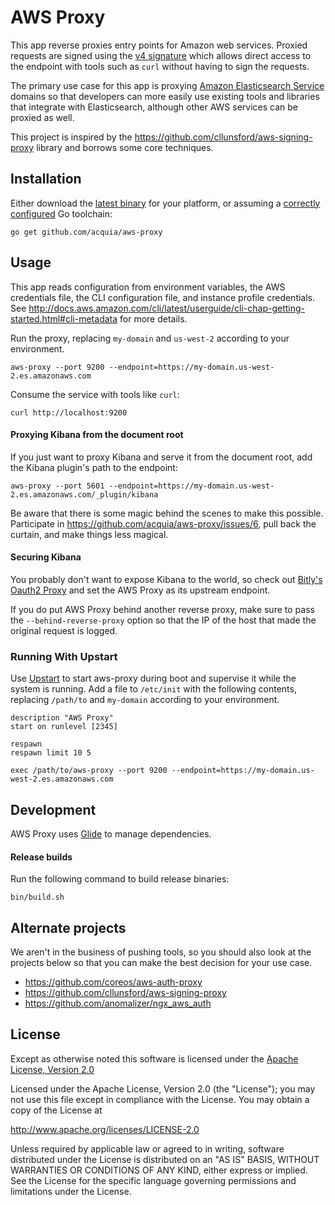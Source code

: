 # AWS Proxy

This app reverse proxies entry points for Amazon web services. Proxied
requests are signed using the [v4 signature](http://docs.aws.amazon.com/general/latest/gr/signature-version-4.html)
which allows direct access to the endpoint with tools such as `curl`
without having to sign the requests.

The primary use case for this app is proxying [Amazon Elasticsearch Service](https://aws.amazon.com/elasticsearch-service/)
domains so that developers can more easily use existing tools and libraries
that integrate with Elasticsearch, although other AWS services can be
proxied as well.

This project is inspired by the https://github.com/cllunsford/aws-signing-proxy
library and borrows some core techniques.

## Installation

Either download the [latest binary](https://github.com/acquia/aws-proxy/releases/latest)
for your platform, or assuming a [correctly configured](https://golang.org/doc/install#testing)
Go toolchain:

```shell
go get github.com/acquia/aws-proxy
```

## Usage

This app reads configuration from environment variables, the AWS credentials
file, the CLI configuration file, and instance profile credentials. See
http://docs.aws.amazon.com/cli/latest/userguide/cli-chap-getting-started.html#cli-metadata
for more details.

Run the proxy, replacing `my-domain` and `us-west-2` according to your environment.

```shell
aws-proxy --port 9200 --endpoint=https://my-domain.us-west-2.es.amazonaws.com
```

Consume the service with tools like `curl`:

```shell
curl http://localhost:9200
```

#### Proxying Kibana from the document root

If you just want to proxy Kibana and serve it from the document root, add
the Kibana plugin's path to the endpoint:

```shell
aws-proxy --port 5601 --endpoint=https://my-domain.us-west-2.es.amazonaws.com/_plugin/kibana
```

Be aware that there is some magic behind the scenes to make this possible.
Participate in https://github.com/acquia/aws-proxy/issues/6, pull back the
curtain, and make things less magical.

#### Securing Kibana

You probably don't want to expose Kibana to the world, so check out
[Bitly's Oauth2 Proxy](https://github.com/bitly/oauth2_proxy) and set the
AWS Proxy as its upstream endpoint.

If you do put AWS Proxy behind another reverse proxy, make sure to pass the
`--behind-reverse-proxy` option so that the IP of the host that made the
original request is logged.

### Running With Upstart

Use [Upstart](http://upstart.ubuntu.com/) to start aws-proxy during boot
and supervise it while the system is running. Add a file to `/etc/init` with
the following contents, replacing `/path/to` and `my-domain` according to
your environment.

```
description "AWS Proxy"
start on runlevel [2345]

respawn
respawn limit 10 5

exec /path/to/aws-proxy --port 9200 --endpoint=https://my-domain.us-west-2.es.amazonaws.com
```

## Development

AWS Proxy uses [Glide](https://glide.sh/) to manage dependencies.

#### Release builds

Run the following command to build release binaries:

```shell
bin/build.sh
```

## Alternate projects

We aren't in the business of pushing tools, so you should also look at the
projects below so that you can make the best decision for your use case.

* https://github.com/coreos/aws-auth-proxy
* https://github.com/cllunsford/aws-signing-proxy
* https://github.com/anomalizer/ngx_aws_auth

## License
Except as otherwise noted this software is licensed under the [Apache License, Version 2.0](http://www.apache.org/licenses/LICENSE-2.0.html)

Licensed under the Apache License, Version 2.0 (the "License");
you may not use this file except in compliance with the License.
You may obtain a copy of the License at

  http://www.apache.org/licenses/LICENSE-2.0

Unless required by applicable law or agreed to in writing, software
distributed under the License is distributed on an "AS IS" BASIS,
WITHOUT WARRANTIES OR CONDITIONS OF ANY KIND, either express or implied.
See the License for the specific language governing permissions and
limitations under the License.
